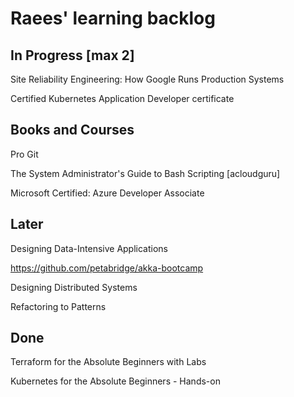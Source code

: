 # Raees' learning backlog

## In Progress [max 2]
Site Reliability Engineering: How Google Runs Production Systems

Certified Kubernetes Application Developer certificate

## Books and Courses
Pro Git

The System Administrator's Guide to Bash Scripting [acloudguru]

Microsoft Certified: Azure Developer Associate 

## Later
Designing Data-Intensive Applications

https://github.com/petabridge/akka-bootcamp

Designing Distributed Systems

Refactoring to Patterns

## Done
Terraform for the Absolute Beginners with Labs

Kubernetes for the Absolute Beginners - Hands-on
